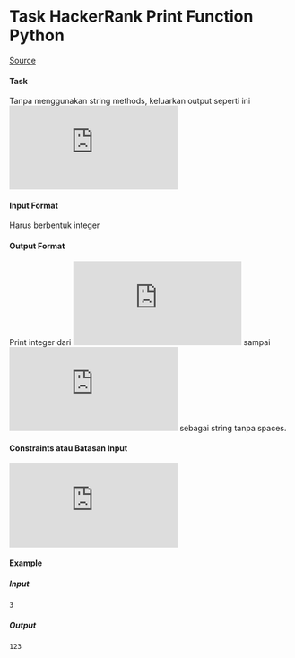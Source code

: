 # Task HackerRank Print Function Python

[Source](https://www.hackerrank.com/challenges/python-print/problem)

#### Task

Tanpa menggunakan string methods, keluarkan output seperti ini ![output](https://latex.codecogs.com/gif.latex?123%20%5Ccdots%20n)

#### Input Format

Harus berbentuk integer

#### Output Format

Print integer dari ![satu](https://latex.codecogs.com/gif.latex?1) sampai ![n](https://latex.codecogs.com/gif.latex?n) sebagai string tanpa spaces.

#### Constraints atau Batasan Input

![cons](https://latex.codecogs.com/gif.latex?1%20%5Cleq%20n%20%5Cleq%20150)

#### Example

##### Input

```
3
```

##### Output

```
123
```
